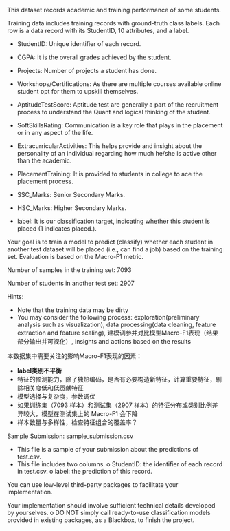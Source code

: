 This dataset records academic and training performance of some students. 

Training data includes training records with ground-truth class labels. Each row is a data record with its StudentID, 10 attributes, and a label.

- StudentID: Unique identifier of each record.
- CGPA: It is the overall grades achieved by the student.
- Projects: Number of projects a student has done.
- Workshops/Certifications: As there are multiple courses available online student opt for them to upskill themselves.
- AptitudeTestScore: Aptitude test are generally a part of the recruitment process to understand the Quant and logical thinking of the student.
- SoftSkillsRating: Communication is a key role that plays in the placement or in any aspect of the life.
- ExtracurricularActivities: This helps provide and insight about the personality of an individual regarding how much he/she is active other than the academic.
- PlacementTraining: It is provided to students in college to ace the placement process.
- SSC_Marks: Senior Secondary Marks.
- HSC_Marks: Higher Secondary Marks.

- label: It is our classification target, indicating whether this student is placed (1 indicates placed.).

Your goal is to train a model to predict (classify) whether each student in another test dataset will be placed (i.e., can find a job) based on the training set. Evaluation is based on the Macro-F1 metric.

Number of samples in the training set: 7093

Number of students in another test set: 2907

Hints:

- Note that the training data may be dirty
- You may consider the following process: exploration(preliminary analysis such as visualization), data processing(data cleaning, feature extraction and feature scaling), 建模调参并对比模型Macro-F1表现（结果部分输出并可视化）, insights and actions based on the results

本数据集中需要关注的影响Macro-F1表现的因素：

- **label类别不平衡**
- 特征的预测能力，除了独热编码，是否有必要构造新特征，计算重要特征，剔除相关度低和低贡献特征
- 模型选择与复杂度，参数调优
- 如果训练集（7093 样本）和测试集（2907 样本）的特征分布或类别比例差异较大，模型在测试集上的 Macro-F1 会下降
- 样本数量与多样性，检查特征组合的覆盖率？

Sample Submission: sample_submission.csv

- This file is a sample of your submission about the predictions of test.csv.
- This file includes two columns.
o StudentID: the identifier of each record in test.csv.
o label: the prediction of this record.



You can use low-level third-party packages to facilitate your implementation.

Your implementation should involve sufficient technical details developed by
yourselves.
	o DO NOT simply call ready-to-use classification models provided in existing packages, as a Blackbox, to finish the project.